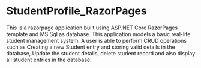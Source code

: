 # StudentProfile_RazorPages
This is a razorpage application built using ASP.NET Core RazorPages template and MS Sql as database. This application models a basic real-life student management system. 
A user is able to perform CRUD operations such as Creating a new Student entry and storing valid details in the database, Update the student details, delete student record and also display all student entries in the database.
